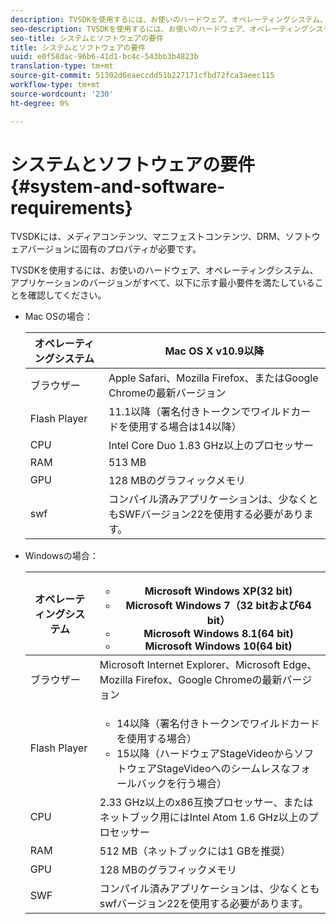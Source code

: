 ```yaml
---
description: TVSDKを使用するには、お使いのハードウェア、オペレーティングシステム、アプリケーションのバージョンがすべて、以下に示す最小要件を満たしていることを確認してください。
seo-description: TVSDKを使用するには、お使いのハードウェア、オペレーティングシステム、アプリケーションのバージョンがすべて、以下に示す最小要件を満たしていることを確認してください。
seo-title: システムとソフトウェアの要件
title: システムとソフトウェアの要件
uuid: e0f58dac-96b6-41d1-bc4c-543bb3b4823b
translation-type: tm+mt
source-git-commit: 51302d6eaeccdd51b227171cfbd72fca3aeec115
workflow-type: tm+mt
source-wordcount: '230'
ht-degree: 0%

---
```



# システムとソフトウェアの要件{#system-and-software-requirements}

TVSDKには、メディアコンテンツ、マニフェストコンテンツ、DRM、ソフトウェアバージョンに固有のプロパティが必要です。

TVSDKを使用するには、お使いのハードウェア、オペレーティングシステム、アプリケーションのバージョンがすべて、以下に示す最小要件を満たしていることを確認してください。

<!--<a id="section_FD9C110E85BB483B869FBB94E5662710"></a>-->

* Mac OSの場合：

   | オペレーティングシステム | Mac OS X v10.9以降 |
   |---|---|
   | ブラウザー | Apple Safari、Mozilla Firefox、またはGoogle Chromeの最新バージョン |
   | Flash Player | 11.1以降（署名付きトークンでワイルドカードを使用する場合は14以降） |
   | CPU | Intel Core Duo 1.83 GHz以上のプロセッサー |
   | RAM | 513 MB |
   | GPU | 128 MBのグラフィックメモリ |
   | swf | コンパイル済みアプリケーションは、少なくともSWFバージョン22を使用する必要があります。 |

* Windowsの場合：

   | オペレーティングシステム | <ul><li>Microsoft Windows XP(32 bit)</li><li>Microsoft Windows 7（32 bitおよび64 bit）</li><li>Microsoft Windows 8.1(64 bit)</li><li>Microsoft Windows 10(64 bit)</li></ul> |
   |---|---|
   | ブラウザー | Microsoft Internet Explorer、Microsoft Edge、Mozilla Firefox、Google Chromeの最新バージョン |
   | Flash Player | <ul><li>14以降（署名付きトークンでワイルドカードを使用する場合）</li><li>15以降（ハードウェアStageVideoからソフトウェアStageVideoへのシームレスなフォールバックを行う場合）</li></ul> |
   | CPU | 2.33 GHz以上のx86互換プロセッサー、またはネットブック用にはIntel Atom 1.6 GHz以上のプロセッサー |
   | RAM | 512 MB（ネットブックには1 GBを推奨） |
   | GPU | 128 MBのグラフィックメモリ |
   | SWF | コンパイル済みアプリケーションは、少なくともswfバージョン22を使用する必要があります。 |
